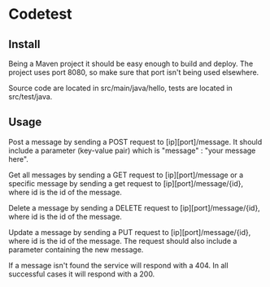 Codetest
========

## Install #####

Being a Maven project it should be easy enough to build and deploy. The project uses port 8080, so make sure that port isn't being used elsewhere.

Source code are located in src/main/java/hello, tests are located in src/test/java.

## Usage #####

Post a message by sending a POST request to [ip][port]/message. It should include a parameter (key-value pair) which is "message" : "your message here".

Get all messages by sending a GET request to [ip][port]/message or a specific message by sending a get request to [ip][port]/message/{id}, where id is the id of the message.

Delete a message by sending a DELETE request to [ip][port]/message/{id}, where id is the id of the message.

Update a message by sending a PUT request to [ip][port]/message/{id}, where id is the id of the message. The request should also include a parameter containing the new message.

If a message isn't found the service will respond with a 404. In all successful cases it will respond with a 200.

